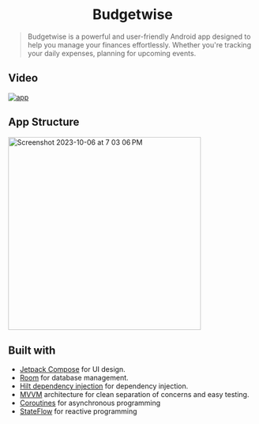<h1 align="center">Budgetwise</h1>

> Budgetwise is a powerful and user-friendly Android app designed to help you manage your finances effortlessly. Whether you're tracking your daily expenses, planning for upcoming events. 

## Video
[![app](https://i.ytimg.com/vi/U2avuWDlAxU/hqdefault.jpg)](https://www.youtube.com/watch?v=U2avuWDlAxU?autoplay=1) 

## App Structure
<img width="390" alt="Screenshot 2023-10-06 at 7 03 06 PM" src="https://github.com/NadaFeteiha/Budgetwise/assets/34461597/e63b15c8-03df-4b2d-9165-f72178dc3ff4">
    
## Built with
- [Jetpack Compose](https://developer.android.com/jetpack/compose?gclid=CjwKCAiAzKqdBhAnEiwAePEjktk3ROIIxTqejhHWkDEwSaQqoE6GgrNHM8iYKw8xHx5SPPDu0oJ_DxoC8LYQAvD_BwE&gclsrc=aw.ds) for UI design. 
- [Room](https://developer.android.com/jetpack/androidx/releases/room) for database management.
- [Hilt dependency injection](https://developer.android.com/training/dependency-injection/hilt-android) for dependency injection.
- [MVVM](https://en.wikipedia.org/wiki/Model%E2%80%93view%E2%80%93viewmodel) architecture for clean separation of concerns and easy testing.
- [Coroutines](https://developer.android.com/kotlin/coroutines) for asynchronous programming
- [StateFlow](https://developer.android.com/kotlin/flow/stateflow-and-sharedflow) for reactive programming




